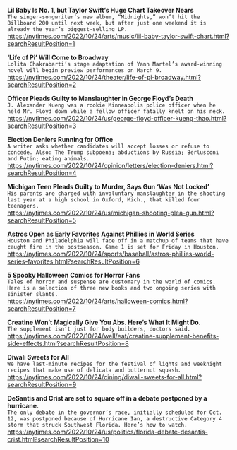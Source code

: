 **Lil Baby Is No. 1, but Taylor Swift’s Huge Chart Takeover Nears**\
`The singer-songwriter’s new album, “Midnights,” won’t hit the Billboard 200 until next week, but after just one weekend it is already the year’s biggest-selling LP.`\
https://nytimes.com/2022/10/24/arts/music/lil-baby-taylor-swift-chart.html?searchResultPosition=1

**‘Life of Pi’ Will Come to Broadway**\
`Lolita Chakrabarti’s stage adaptation of Yann Martel’s award-winning novel will begin preview performances on March 9.`\
https://nytimes.com/2022/10/24/theater/life-of-pi-broadway.html?searchResultPosition=2

**Officer Pleads Guilty to Manslaughter in George Floyd’s Death**\
`J. Alexander Kueng was a rookie Minneapolis police officer when he held Mr. Floyd down while a fellow officer fatally knelt on his neck.`\
https://nytimes.com/2022/10/24/us/george-floyd-officer-kueng-thao.html?searchResultPosition=3

**Election Deniers Running for Office**\
`A writer asks whether candidates will accept losses or refuse to concede. Also: The Trump subpoena; abductions by Russia; Berlusconi and Putin; eating animals.`\
https://nytimes.com/2022/10/24/opinion/letters/election-deniers.html?searchResultPosition=4

**Michigan Teen Pleads Guilty to Murder, Says Gun ‘Was Not Locked’**\
`His parents are charged with involuntary manslaughter in the shooting last year at a high school in Oxford, Mich., that killed four teenagers.`\
https://nytimes.com/2022/10/24/us/michigan-shooting-plea-gun.html?searchResultPosition=5

**Astros Open as Early Favorites Against Phillies in World Series**\
`Houston and Philadelphia will face off in a matchup of teams that have caught fire in the postseason. Game 1 is set for Friday in Houston.`\
https://nytimes.com/2022/10/24/sports/baseball/astros-phillies-world-series-favorites.html?searchResultPosition=6

**5 Spooky Halloween Comics for Horror Fans**\
`Tales of horror and suspense are customary in the world of comics. Here is a selection of three new books and two ongoing series with sinister slants.`\
https://nytimes.com/2022/10/24/arts/halloween-comics.html?searchResultPosition=7

**Creatine Won’t Magically Give You Abs. Here’s What It Might Do.**\
`The supplement isn’t just for body builders, doctors said.`\
https://nytimes.com/2022/10/24/well/eat/creatine-supplement-benefits-side-effects.html?searchResultPosition=8

**Diwali Sweets for All**\
`We have last-minute recipes for the festival of lights and weeknight recipes that make use of delicata and butternut squash.`\
https://nytimes.com/2022/10/24/dining/diwali-sweets-for-all.html?searchResultPosition=9

**DeSantis and Crist are set to square off in a debate postponed by a hurricane.**\
`The only debate in the governor’s race, initially scheduled for Oct. 12, was postponed because of Hurricane Ian, a destructive Category 4 storm that struck Southwest Florida. Here’s how to watch.`\
https://nytimes.com/2022/10/24/us/politics/florida-debate-desantis-crist.html?searchResultPosition=10

